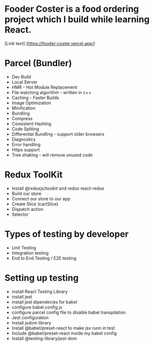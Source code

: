 # Fooder Coster is a food ordering project which I build while learning React.

[Link text] (https://fooder-coster.vercel.app/)

# Parcel (Bundler)
- Dev Build
- Local Server
- HMR - Hot Module Replacement
- File watching algorithm - written in c++
- Caching - Faster Builds
- Image Optimization
- Minification
- Bundling
- Compress
- Consistent Hashing
- Code Spliting
- Differential Bundling - support older browsers
- Diagnostics
- Error handling
- Https support
- Tree shaking - will remove unused code


# Redux ToolKit
- Install @reduxjs/toolkit and redux react-redux
- Build our store
- Connect our store to our app
- Create Slice (cartSlice)
- Dispatch action
- Selector


# Types of testing by developer
- Unit Testing
- Integration testing
- End to End Testing / E2E testing


# Setting up testing
- install React Testing Library
- install jest
- install jest dipendecies for babel
- configure babel.config.js
- configure parcel config file to disable babel transpilation 
- Jest configuration
- Install jsdom library
- Install @babel/preset-react to make jsx runn in test
- Include @babel/preset-react inside my babel config
- Install @testing-library/jest-dom
